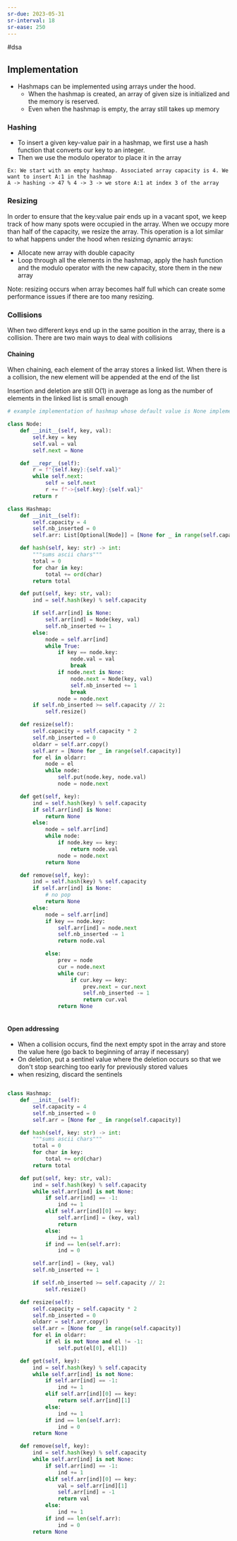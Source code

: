 ```yaml
---
sr-due: 2023-05-31
sr-interval: 18
sr-ease: 250
---
```


#dsa

## Implementation

- Hashmaps can be implemented using arrays under the hood.
  - When the hashmap is created, an array of given size is initialized and the memory is reserved.
  - Even when the hashmap is empty, the array still takes up memory

### Hashing

- To insert a given key-value pair in a hashmap, we first use a hash function that converts our key to an integer.
- Then we use the modulo operator to place it in the array

```
Ex: We start with an empty hashmap. Associated array capacity is 4. We want to insert A:1 in the hashmap
A -> hashing -> 47 % 4 -> 3 -> we store A:1 at index 3 of the array
```

### Resizing

In order to ensure that the key:value pair ends up in a vacant spot, we keep track of how many spots were occupied in the array.
When we occupy more than half of the capacity, we resize the array.
This operation is a lot similar to what happens under the hood when resizing dynamic arrays:

- Allocate new array with double capacity
- Loop through all the elements in the hashmap, apply the hash function and the modulo operator with the new capacity, store them in the new array

Note: resizing occurs when array becomes half full which can create some performance issues if there are too many resizing.

### Collisions

When two different keys end up in the same position in the array, there is a collision.
There are two main ways to deal with collisions

#### Chaining

When chaining, each element of the array stores a linked list.
When there is a collision, the new element will be appended at the end of the list

Insertion and deletion are still O(1) in average as long as the number of elements in the linked list is small enough

```python
# example implementation of hashmap whose default value is None implemented with chaining

class Node:
    def __init__(self, key, val):
        self.key = key
        self.val = val
        self.next = None

    def __repr__(self):
        r = f"{self.key}:{self.val}"
        while self.next:
            self = self.next
            r += f"->{self.key}:{self.val}"
        return r

class Hashmap:
    def __init__(self):
        self.capacity = 4
        self.nb_inserted = 0
        self.arr: List[Optional[Node]] = [None for _ in range(self.capacity)]

    def hash(self, key: str) -> int:
        """sums ascii chars"""
        total = 0
        for char in key:
            total += ord(char)
        return total

    def put(self, key: str, val):
        ind = self.hash(key) % self.capacity

        if self.arr[ind] is None:
            self.arr[ind] = Node(key, val)
            self.nb_inserted += 1
        else:
            node = self.arr[ind]
            while True:
                if key == node.key:
                    node.val = val
                    break
                if node.next is None:
                    node.next = Node(key, val)
                    self.nb_inserted += 1
                    break
                node = node.next
        if self.nb_inserted >= self.capacity // 2:
            self.resize()

    def resize(self):
        self.capacity = self.capacity * 2
        self.nb_inserted = 0
        oldarr = self.arr.copy()
        self.arr = [None for _ in range(self.capacity)]
        for el in oldarr:
            node = el
            while node:
                self.put(node.key, node.val)
                node = node.next

    def get(self, key):
        ind = self.hash(key) % self.capacity
        if self.arr[ind] is None:
            return None
        else:
            node = self.arr[ind]
            while node:
                if node.key == key:
                    return node.val
                node = node.next
            return None

    def remove(self, key):
        ind = self.hash(key) % self.capacity
        if self.arr[ind] is None:
            # no pop
            return None
        else:
            node = self.arr[ind]
            if key == node.key:
                self.arr[ind] = node.next
                self.nb_inserted -= 1
                return node.val

            else:
                prev = node
                cur = node.next
                while cur:
                    if cur.key == key:
                        prev.next = cur.next
                        self.nb_inserted -= 1
                        return cur.val
                return None



```

#### Open addressing

- When a collision occurs, find the next empty spot in the array and store the value here (go back to beginning of array if necessary)
- On deletion, put a sentinel value where the deletion occurs so that we don't stop searching too early for previously stored values
- when resizing, discard the sentinels

```python

class Hashmap:
    def __init__(self):
        self.capacity = 4
        self.nb_inserted = 0
        self.arr = [None for _ in range(self.capacity)]

    def hash(self, key: str) -> int:
        """sums ascii chars"""
        total = 0
        for char in key:
            total += ord(char)
        return total

    def put(self, key: str, val):
        ind = self.hash(key) % self.capacity
        while self.arr[ind] is not None:
            if self.arr[ind] == -1:
                ind += 1
            elif self.arr[ind][0] == key:
                self.arr[ind] = (key, val)
                return
            else:
                ind += 1
            if ind == len(self.arr):
                ind = 0

        self.arr[ind] = (key, val)
        self.nb_inserted += 1

        if self.nb_inserted >= self.capacity // 2:
            self.resize()

    def resize(self):
        self.capacity = self.capacity * 2
        self.nb_inserted = 0
        oldarr = self.arr.copy()
        self.arr = [None for _ in range(self.capacity)]
        for el in oldarr:
            if el is not None and el != -1:
                self.put(el[0], el[1])

    def get(self, key):
        ind = self.hash(key) % self.capacity
        while self.arr[ind] is not None:
            if self.arr[ind] == -1:
                ind += 1
            elif self.arr[ind][0] == key:
                return self.arr[ind][1]
            else:
                ind += 1
            if ind == len(self.arr):
                ind = 0
        return None

    def remove(self, key):
        ind = self.hash(key) % self.capacity
        while self.arr[ind] is not None:
            if self.arr[ind] == -1:
                ind += 1
            elif self.arr[ind][0] == key:
                val = self.arr[ind][1]
                self.arr[ind] = -1
                return val
            else:
                ind += 1
            if ind == len(self.arr):
                ind = 0
        return None

```
